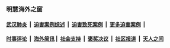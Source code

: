 
### 明慧海外之窗

####  [武汉肺炎](indexes/365.md?t=02140600) &nbsp;|&nbsp;  [迫害案例综述](indexes/328.md?t=02140600) &nbsp;|&nbsp; [迫害致死案例](indexes/277.md?t=02140600)  &nbsp;|&nbsp; [更多迫害案例](indexes/81.md?t=02140600)  &nbsp;|&nbsp; 
####  [时事评论](indexes/19.md?t=02140600) &nbsp;|&nbsp; [海外简讯](indexes/245.md?t=02140600)&nbsp;|&nbsp;  [社会支持](indexes/140.md?t=02140600) &nbsp;|&nbsp; [褒奖决议](indexes/282.md?t=02140600) &nbsp;|&nbsp; [社区报道](indexes/91.md?t=02140600)  &nbsp;|&nbsp; [天人之间](indexes/78.md?t=02140600) 


